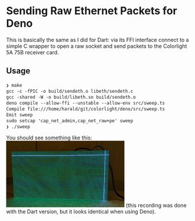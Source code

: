 # Sending Raw Ethernet Packets for Deno

This is basically the same as I did for Dart: via its FFI interface connect to a simple C wrapper to open a raw socket and send packets to the Colorlight 5A 75B receiver card.

## Usage

```
❯ make
gcc -c -fPIC -o build/sendeth.o libeth/sendeth.c
gcc -shared -W -o build/libeth.so build/sendeth.o
deno compile --allow-ffi --unstable --allow-env src/sweep.ts
Compile file:///home/harald/git/colorlight/deno/src/sweep.ts
Emit sweep
sudo setcap 'cap_net_admin,cap_net_raw+pe' sweep
❯ ./sweep
```
You should see something like this:
[![sweeping lines](./img/sweep.webp)](https://youtu.be/lolCBEjhoo4)
(this recording was done with the Dart version, but it looks identical when using Deno).
